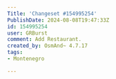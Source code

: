 ```yaml
---
Title: 'Changeset #154995254'
PublishDate: 2024-08-08T19:47:33Z
id: 154995254
user: GRBurst
comment: Add Restaurant.
created_by: OsmAnd~ 4.7.17
tags:
- Montenegro

---
```

